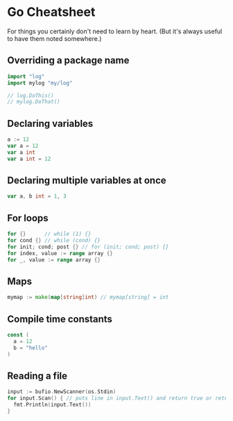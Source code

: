 # Go Cheatsheet

For things you certainly don't need to learn by heart. (But it's always
useful to have them noted somewhere.)

## Overriding a package name

```go
import "log"
import mylog "my/log"

// log.DoThis()
// mylog.DoThat()
```

## Declaring variables

```go
a := 12
var a = 12
var a int
var a int = 12
```

## Declaring multiple variables at once

```go
var a, b int = 1, 3
```

## For loops

```go
for {}      // while (1) {}
for cond {} // while (cond) {}
for init; cond; post {} // for (init; cond; post) {}
for index, value := range array {}
for _, value := range array {}
```

## Maps

```go
mymap := make(map[string]int) // mymap[string] = int
```

## Compile time constants

```go
const (
  a = 12
  b = "hello"
)
```

## Reading a file

```go
input := bufio.NewScanner(os.Stdin)
for input.Scan() { // puts line in input.Text() and return true or return false on EOF
  fmt.Println(input.Text())
}
```
